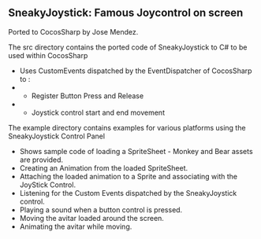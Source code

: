 SneakyJoystick: Famous Joycontrol on screen
-------------------------------------------

Ported to CocosSharp by Jose Mendez.

The src directory contains the ported code of SneakyJoystick to C# to be used within CocosSharp
+ Uses CustomEvents dispatched by the EventDispatcher of CocosSharp to :
+ - Register Button Press and Release
+ - Joystick control start and end movement

The example directory contains examples for various platforms using the SneakyJoystick Control Panel
+ Shows sample code of loading a SpriteSheet - Monkey and Bear assets are provided.
+ Creating an Animation from the loaded SpriteSheet.
+ Attaching the loaded animation to a Sprite and associating with the JoyStick Control.
+ Listening for the Custom Events dispatched by the SneakyJoystick control.
+ Playing a sound when a button control is pressed.
+ Moving the avitar loaded around the screen.
+ Animating the avitar while moving.
